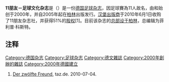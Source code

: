 **11朋友－足球文化杂志**是（）是一份[德国](../Page/德国.md "wikilink")[足球](../Page/足球.md "wikilink")[杂志](../Page/杂志.md "wikilink")，因足球賽為11人故名，由和始创于2000年，并自2005年起在[柏林](../Page/柏林.md "wikilink")出版发行。[汉堡](../Page/汉堡.md "wikilink")[出版商](https://zh.wikipedia.org/wiki/出版商 "wikilink")于2010年6月1日收购了11朋友杂志社，并获得51%的[股权](https://zh.wikipedia.org/wiki/股权 "wikilink")\[1\]。目前该杂志的[总部设于柏林](https://zh.wikipedia.org/wiki/总部 "wikilink")，总编辑为菲利普·科斯特。

## 注释

[Category:德国杂志](https://zh.wikipedia.org/wiki/Category:德国杂志 "wikilink")
[Category:足球杂志](https://zh.wikipedia.org/wiki/Category:足球杂志 "wikilink")
[Category:德文雜誌](https://zh.wikipedia.org/wiki/Category:德文雜誌 "wikilink")
[Category:2000年創辦的雜誌](https://zh.wikipedia.org/wiki/Category:2000年創辦的雜誌 "wikilink")
[Category:2000年德國建立](https://zh.wikipedia.org/wiki/Category:2000年德國建立 "wikilink")

1.  [Der zwölfte
    Freund](http://www.taz.de/1/leben/medien/artikel/1/der-zwoelfte-freund/),
    taz.de. 2010-07-04.